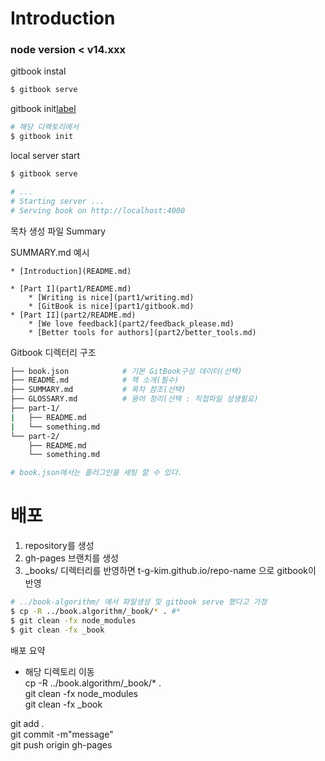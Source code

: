 # Introduction

### node version < v14.xxx

gitbook instal
```bash
$ gitbook serve
```

gitbook init[label](https://www.gitbook.com/)
```bash
# 해당 디렉토리에서
$ gitbook init
```

local server start
```bash
$ gitbook serve

# ...
# Starting server ...
# Serving book on http://localhost:4000
```

목차 생성 파일
Summary

SUMMARY.md 예시
```text
* [Introduction](README.md)  
  
* [Part I](part1/README.md)  
	* [Writing is nice](part1/writing.md)  
	* [GitBook is nice](part1/gitbook.md)  
* [Part II](part2/README.md)  
	* [We love feedback](part2/feedback_please.md)  
	* [Better tools for authors](part2/better_tools.md)  
```

Gitbook 디렉터리 구조
```bash
├── book.json            # 기본 GitBook구성 데이터(선택)  
├── README.md            # 책 소개(필수)  
├── SUMMARY.md           # 목차 참조(선택)  
├── GLOSSARY.md          # 용어 정리(선택 : 직접파일 성생필요)   
├── part-1/  
|   ├── README.md  
|   └── something.md  
└── part-2/  
    ├── README.md  
    └── something.md  

# book.json에서는 플러그인을 세팅 할 수 있다.
```

# 배포
1. repository를 생성
2. gh-pages 브랜치를 생성
3.  _books/ 디렉터리를 반영하면 t-g-kim.github.io/repo-name 으로 gitbook이 반영
```bash
# ../book-algorithm/ 에서 파일생성 및 gitbook serve 했다고 가정   
$ cp -R ../book.algorithm/_book/* . #*  
$ git clean -fx node_modules  
$ git clean -fx _book  
```
배포 요약
- 해당 디렉토리 이동  
cp -R ../book.algorithm/_book/* .  
git clean -fx node_modules   
git clean -fx _book  

git add .  
git commit -m"message"  
git push origin gh-pages  